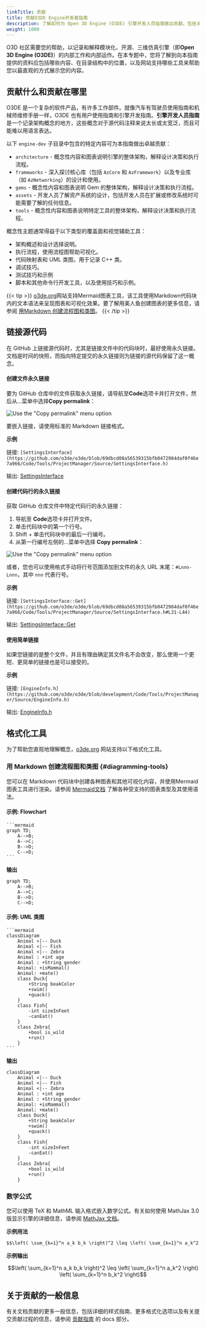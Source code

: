 ```yaml
---
linkTitle: 贡献
title: 贡献O3DE Engine开发者指南
description: 了解如何为 Open 3D Engine (O3DE) 引擎开发人员指南做出贡献。包括关于文档内容和放置位置的提示，以及有助于直观展示内容的支持工具的信息。
weight: 1000
---
```


O3D 社区需要您的帮助，以记录和解释模块化、开源、三维仿真引擎（即**Open 3D Engine (O3DE)**）的内部工作和内部运作。在本专题中，您将了解到向本指南提供的资料应包括哪些内容、在目录结构中的位置，以及网站支持哪些工具来帮助您以最直观的方式展示您的内容。

## 贡献什么和贡献在哪里

O3DE 是一个复杂的软件产品，有许多工作部件。就像汽车有驾驶员使用指南和机械师维修手册一样，O3DE 也有用户使用指南和引擎开发指南。**引擎开发人员指南**是一个记录架构概念的地方，这些概念对于源代码注释来说太长或太宽泛，而且可能难以用语言表达。

以下 `engine-dev` 子目录中包含的特定内容可为本指南做出卓越贡献：

* `architecture` - 概念性内容和图表说明引擎的整体架构，解释设计决策和执行流程。
* `frameworks` - 深入探讨核心库（包括 `AzCore` 和 `AzFramework`）以及专业库（如 `AzNetworking`）的设计和使用。
* `gems` - 概念性内容和图表说明 Gem 的整体架构，解释设计决策和执行流程。
* `assets` - 开发人员了解资产系统的设计，包括开发人员在扩展或修改系统时可能需要了解的任何信息。
* `tools` - 概念性内容和图表说明特定工具的整体架构，解释设计决策和执行流程。

概念性主题通常得益于以下类型的覆盖面和视觉辅助工具：

* 架构概述和设计选择说明。
* 执行流程，使用流程图帮助可视化。
* 代码映射表和 UML 类图，用于记录 C++ 类。
* 调试技巧。
* 测试技巧和示例
* 脚本和其他命令行开发工具，以及使用技巧和示例。

{{< tip >}}
[o3de.org](https://o3de.org)网站支持Mermaid图表工具，该工具使用Markdown代码块内的文本语法来呈现图表和可视化效果。要了解用美人鱼创建图表的更多信息，请参阅 [用Markdown 创建流程图和类图](#diagramming-tools)。
{{< /tip >}}

## 链接源代码

在 GitHub 上链接源代码时，尤其是链接文件中的代码块时，最好使用永久链接。文档是时间的快照，而指向特定提交的永久链接则为链接的源代码保留了这一概念。

#### 创建文件永久链接

要为 GitHub 仓库中的文件获取永久链接，请导航至**Code**选项卡并打开文件，然后从...菜单中选择**Copy permalink**：

![Use the "Copy permalink" menu option](/images/engine-dev/creating-github-permalinks.png)

要嵌入链接，请使用标准的 Markdown 链接格式。

**示例**

链接: `[SettingsInterface](https://github.com/o3de/o3de/blob/69dbcd08a56539315bfb0472984daf0f46e7a966/Code/Tools/ProjectManager/Source/SettingsInterface.h)`

输出: [SettingsInterface](https://github.com/o3de/o3de/blob/69dbcd08a56539315bfb0472984daf0f46e7a966/Code/Tools/ProjectManager/Source/SettingsInterface.h)

#### 创建代码行的永久链接

获取 GitHub 仓库文件中特定代码行的永久链接：

1. 导航至 **Code**选项卡并打开文件。
1. 单击代码块中的第一个行号。
1. Shift + 单击代码块中的最后一行编号。
1. 从第一行编号左侧的...菜单中选择 **Copy permalink**：

![Use the "Copy permalink" menu option](/images/engine-dev/creating-github-block-permalinks.png)

或者，您也可以使用格式手动将行号范围添加到文件的永久 URL 末尾：`#Lnnn-Lnnn`，其中 `nnn` 代表行号。

**示例**

链接: `[SettingsInterface::Get](https://github.com/o3de/o3de/blob/69dbcd08a56539315bfb0472984daf0f46e7a966/Code/Tools/ProjectManager/Source/SettingsInterface.h#L31-L44)`

输出: [SettingsInterface::Get](https://github.com/o3de/o3de/blob/69dbcd08a56539315bfb0472984daf0f46e7a966/Code/Tools/ProjectManager/Source/SettingsInterface.h#L31-L44)

#### 使用简单链接

如果您链接的是整个文件，并且有理由确定其文件名不会改变，那么使用一个更短、更简单的链接也是可以接受的。

**示例**

链接: `[EngineInfo.h](https://github.com/o3de/o3de/blob/development/Code/Tools/ProjectManager/Source/EngineInfo.h)`

输出: [EngineInfo.h](https://github.com/o3de/o3de/blob/development/Code/Tools/ProjectManager/Source/EngineInfo.h)

## 格式化工具

为了帮助您直观地理解概念，[o3de.org](https://o3de.org) 网站支持以下格式化工具。

### 用 Markdown 创建流程图和类图 {#diagramming-tools}

您可以在 Markdown 代码块中创建各种图表和其他可视化内容，并使用Mermaid图表工具进行渲染。请参阅 [Mermaid文档](https://mermaid-js.github.io/mermaid/) 了解各种受支持的图表类型及其使用语法。

#### 示例: Flowchart

````
```mermaid
graph TD;
    A-->B;
    A-->C;
    B-->D;
    C-->D;
```
````

**输出**

```mermaid
graph TD;
    A-->B;
    A-->C;
    B-->D;
    C-->D;
```

#### 示例: UML 类图

````
```mermaid
classDiagram
    Animal <|-- Duck
    Animal <|-- Fish
    Animal <|-- Zebra
    Animal : +int age
    Animal : +String gender
    Animal: +isMammal()
    Animal: +mate()
    class Duck{
        +String beakColor
        +swim()
        +quack()
    }
    class Fish{
        -int sizeInFeet
        -canEat()
    }
    class Zebra{
        +bool is_wild
        +run()
    }
```
````

**输出**

```mermaid
classDiagram
    Animal <|-- Duck
    Animal <|-- Fish
    Animal <|-- Zebra
    Animal : +int age
    Animal : +String gender
    Animal: +isMammal()
    Animal: +mate()
    class Duck{
        +String beakColor
        +swim()
        +quack()
    }
    class Fish{
        -int sizeInFeet
        -canEat()
    }
    class Zebra{
        +bool is_wild
        +run()
    }
```

### 数学公式

您可以使用 TeX 和 MathML 输入格式嵌入数学公式。有关如何使用 MathJax 3.0 版显示引擎的详细信息，请参阅 [MathJax 文档](https://docs.mathjax.org/en/latest/index.html)。

**示例用法**

```markdown
$$\left( \sum_{k=1}^n a_k b_k \right)^2 \leq \left( \sum_{k=1}^n a_k^2 \right) \left( \sum_{k=1}^n b_k^2 \right)$$
```

**示例输出**

$$\left( \sum_{k=1}^n a_k b_k \right)^2 \leq \left( \sum_{k=1}^n a_k^2 \right) \left( \sum_{k=1}^n b_k^2 \right)$$

## 关于贡献的一般信息

有关文档贡献的更多一般信息，包括详细的样式指南、更多格式化选项以及有关提交贡献过程的信息，请参阅 [贡献指南](/docs/contributing/to-docs/) 的 docs 部分。
